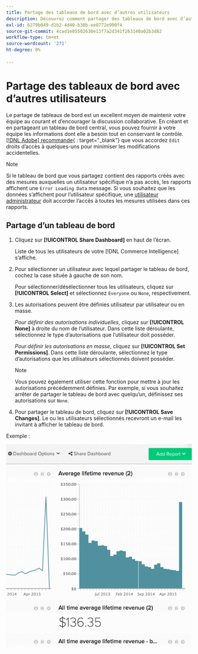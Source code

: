 ```yaml
---
title: Partage des tableaux de bord avec d’autres utilisateurs
description: Découvrez comment partager des tableaux de bord avec d’autres utilisateurs.
exl-id: 6279b049-d1b2-4d40-b30b-ee8772e990f4
source-git-commit: 4cad1e05502630e13f7a2d341f263140a02b3d82
workflow-type: tm+mt
source-wordcount: '271'
ht-degree: 0%

---
```


# Partage des tableaux de bord avec d’autres utilisateurs

Le partage de tableaux de bord est un excellent moyen de maintenir votre équipe au courant et d’encourager la discussion collaborative. En créant et en partageant un tableau de bord central, vous pouvez fournir à votre équipe les informations dont elle a besoin tout en conservant le contrôle. [[!DNL Adobe] recommande](../../best-practices/share-dashboard-best-practice.md){ : target=&quot;_blank&quot;} que vous accordez `Edit` droits d’accès à quelques-uns pour minimiser les modifications accidentelles.

>[!NOTE]
>
>Si le tableau de bord que vous partagez contient des rapports créés avec des mesures auxquelles un utilisateur spécifique n’a pas accès, les rapports affichent une `Error Loading Data` message. Si vous souhaitez que les données s’affichent pour l’utilisateur spécifique, une [utilisateur administrateur](../../administrator/user-management/user-management.md) doit accorder l’accès à toutes les mesures utilisées dans ces rapports.

## Partage d’un tableau de bord

1. Cliquez sur **[!UICONTROL Share Dashboard]** en haut de l’écran.

   Liste de tous les utilisateurs de votre [!DNL Commerce Intelligence] s’affiche.

1. Pour sélectionner un utilisateur avec lequel partager le tableau de bord, cochez la case située à gauche de son nom.

   Pour sélectionner/désélectionner tous les utilisateurs, cliquez sur **[!UICONTROL Select]** et sélectionnez `Everyone` ou `None`, respectivement.

1. Les autorisations peuvent être définies utilisateur par utilisateur ou en masse.

   *Pour définir des autorisations individuelles*, cliquez sur **[!UICONTROL None]** à droite du nom de l’utilisateur. Dans cette liste déroulante, sélectionnez le type d’autorisations que l’utilisateur doit posséder.

   *Pour définir les autorisations en masse*, cliquez sur **[!UICONTROL Set Permissions]**. Dans cette liste déroulante, sélectionnez le type d’autorisations que les utilisateurs sélectionnés doivent posséder.

   >[!NOTE]
   >
   >Vous pouvez également utiliser cette fonction pour mettre à jour les autorisations précédemment définies. Par exemple, si vous souhaitez arrêter de partager le tableau de bord avec quelqu’un, définissez ses autorisations sur `None`.

1. Pour partager le tableau de bord, cliquez sur **[!UICONTROL Save Changes]**. Le ou les utilisateurs sélectionnés recevront un e-mail les invitant à afficher le tableau de bord.

Exemple :

![tableau de bord du partage](../../assets/Share_Dashboards.gif)
